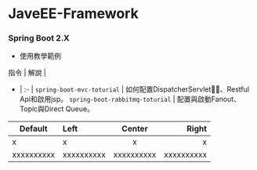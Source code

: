 # JaveEE-Framework
### Spring Boot 2.X
- 使用教學範例

指令 | 解說 |
- | :- |
`spring-boot-mvc-toturial` | 如何配置DispatcherServlet、Restful Api和啟用jsp。
`spring-boot-rabbitmq-toturial` | 配置與啟動Fanout、Topic與Direct Queue。


Default    | Left       | Center     | Right
-----------| :--------- | :--------: | ---------: 
         x |          x |          x |          x 
xxxxxxxxxx | xxxxxxxxxx | xxxxxxxxxx | xxxxxxxxxx
